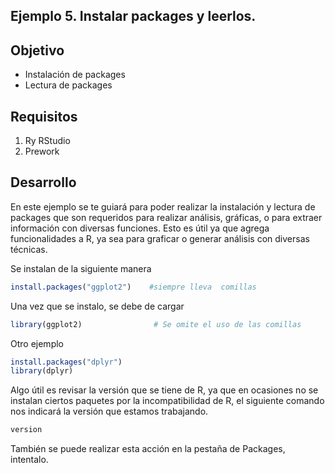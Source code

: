 ## Ejemplo 5. Instalar packages y leerlos. 

## Objetivo
- Instalación de packages
- Lectura de packages

## Requisitos
1. Ry RStudio
2. Prework 

## Desarrollo
En este ejemplo se te guiará para poder realizar la instalación y lectura de packages que son requeridos para realizar análisis, gráficas, o para extraer información con diversas funciones. Esto es útil ya que agrega funcionalidades a R, ya sea para graficar o generar análisis con diversas técnicas.

Se instalan de la siguiente manera

```R
install.packages("ggplot2")    #siempre lleva  comillas
```
Una vez que se instalo, se debe de cargar 
```R
library(ggplot2)                # Se omite el uso de las comillas
```
Otro ejemplo
```R
install.packages("dplyr")
library(dplyr)
```

Algo útil es revisar la versión que se tiene de R, ya que en ocasiones no se instalan ciertos paquetes por la incompatibilidad de R, el siguiente comando nos indicará la versión que estamos trabajando.

```R
version
```

También se puede realizar esta acción en la pestaña de Packages, intentalo.
